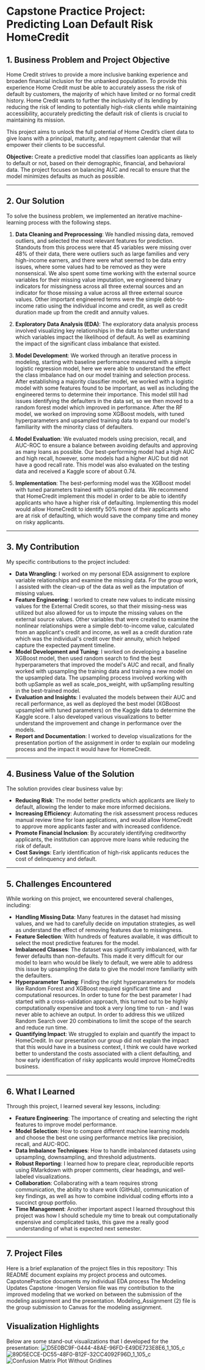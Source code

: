 # **Capstone Practice Project: Predicting Loan Default Risk HomeCredit**

## **1. Business Problem and Project Objective**
Home Credit strives to provide a more inclusive banking experience and broaden financial inclusion for the unbanked population.  To provide this experience Home Credit must be able to accurately assess the risk of default by customers, the majority of which have limited or no formal credit history. Home Credit wants to further the inclusivity of its lending by reducing the risk of lending to potentially high-risk clients while maintaining accessibility, accurately predicting the default risk of clients is crucial to maintaining its mission. 

This project aims to unlock the full potential of Home Credit’s client data to give loans with a principal, maturity, and repayment calendar that will empower their clients to be successful.

**Objective:** 
Create a predictive model that classifies loan applicants as likely to default or not, based on their demographic, financial, and behavioral data. The project focuses on balancing AUC and recall to ensure that the model minimizes defaults as much as possible. 

---

## **2. Our Solution**
To solve the business problem, we implemented an iterative machine-learning process with the following steps. 

1. **Data Cleaning and Preprocessing**:
We handled missing data, removed outliers, and selected the most relevant features for prediction. Standouts from this process were that 45 variables were missing over 48% of their data, there were outliers such as large families and very high-income earners, and there were what seemed to be data entry issues, where some values had to be removed as they were nonsensical. We also spent some time working with the external source variables for their missing value imputation, we engineered binary indicators for missingness across all three external sources and an indicator for those missing a value across all three external source values. Other important engineered terms were the simple debt-to-income ratio using the individual income and credit, as well as credit duration made up from the credit and annuity values.

4. **Exploratory Data Analysis (EDA)**:
The exploratory data analysis process involved visualizing key relationships in the data to better understand which variables impact the likelihood of default. As well as examining the impact of the significant class imbalance that existed.

6. **Model Development**:
We worked through an iterative process in modeling, starting with baseline performance measured with a simple logistic regression model, here we were able to understand the effect the class imbalance had on our model training and selection process. After establishing a majority classifier model, we worked with a logistic model with some features found to be important, as well as including the engineered terms to determine their importance. This model still had issues identifying the defaulters in the data set, so we then moved to a random forest model which improved in performance. After the RF model, we worked on improving some XGBoost models, with tuned hyperparameters and upsampled training data to expand our model's familiarity with the minority class of defaulters. 

8. **Model Evaluation**:
We evaluated models using precision, recall, and AUC-ROC to ensure a balance between avoiding defaults and approving as many loans as possible. Our best-performing model had a high AUC and high recall, however, some models had a higher AUC but did not have a good recall rate. This model was also evaluated on the testing data and received a Kaggle score of about 0.74.

10. **Implementation**:
The best-performing model was the XGBoost model with tuned parameters trained with upsampled data. We recommend that HomeCredit implement this model in order to be able to identify applicants who have a higher risk of defaulting. Implementing this model would allow HomeCredit to identify 50% more of their applicants who are at risk of defaulting, which would save the company time and money on risky applicants. 

---

## **3. My Contribution**
My specific contributions to the project included:
- **Data Wrangling**: I worked on my personal EDA assignment to explore variable relationships and examine the missing data. For the group work, I assisted with the clean-up of the data as well as the imputation of missing values.  
- **Feature Engineering**: I worked to create new values to indicate missing values for the External Credit scores, so that their missing-ness was utilized but also allowed for us to impute the missing values on the external source values. Other variables that were created to examine the nonlinear relationships were a simple debt-to-income value, calculated from an applicant's credit and income, as well as a credit duration rate which was the individual's credit over their annuity, which helped capture the expected payment timeline. 
- **Model Development and Tuning**: I worked on developing a baseline XGBoost model, then used random search to find the best hyperparameters that improved the model's AUC and recall, and finally worked with upsampling the training data and training a new model on the upsampled data. The upsampling process involved working with both upSample as well as scale_pos_weight, with upSampling resulting in the best-trained model. 
- **Evaluation and Insights**: I evaluated the models between their AUC and recall performance, as well as deployed the best model (XGBoost upsampled with tuned parameters) on the Kaggle data to determine the Kaggle score. I also developed various visualizations to better understand the improvement and change in performance over the models.
- **Report and Documentation**: I worked to develop visualizations for the presentation portion of the assignment in order to explain our modeling process and the impact it would have for HomeCredit. 

---

## **4. Business Value of the Solution**
The solution provides clear business value by:
- **Reducing Risk**: The model better predicts which applicants are likely to default, allowing the lender to make more informed decisions.
- **Increasing Efficiency**: Automating the risk assessment process reduces manual review time for loan applications, and would allow HomeCredit to approve more applicants faster and with increased confidence. 
- **Promote Financial Inclusion**: By accurately identifying creditworthy applicants, the institution can approve more loans while reducing the risk of default.
- **Cost Savings**: Early identification of high-risk applicants reduces the cost of delinquency and default.

---

## **5. Challenges Encountered**
While working on this project, we encountered several challenges, including:
- **Handling Missing Data**: Many features in the dataset had missing values, and we had to carefully decide on imputation strategies, as well as understand the effect of removing features due to missingness. 
- **Feature Selection**: With hundreds of features available, it was difficult to select the most predictive features for the model.
- **Imbalanced Classes**: The dataset was significantly imbalanced, with far fewer defaults than non-defaults. This made it very difficult for our model to learn who would be likely to default, we were able to address this issue by upsampling the data to give the model more familiarity with the defaulters.  
- **Hyperparameter Tuning**: Finding the right hyperparameters for models like Random Forest and XGBoost required significant time and computational resources. In order to tune for the best parameter I had started with a cross-validation approach, this turned out to be highly computationally expensive and took a very long time to run - and I was never able to achieve an output. In order to address this we utilized Random Search over 20 combinations to limit the scope of the search and reduce run time.
- **Quantifying Impact**: We struggled to explain and quantify the impact to HomeCredit. In our presentation our group did not explain the impact that this would have in a business context, I think we could have worked better to understand the costs associated with a client defaulting, and how early identification of risky applicants would improve HomeCredits business. 
---

## **6. What I Learned**
Through this project, I learned several key lessons, including:
- **Feature Engineering**: The importance of creating and selecting the right features to improve model performance.
- **Model Selection**: How to compare different machine learning models and choose the best one using performance metrics like precision, recall, and AUC-ROC.
- **Data Imbalance Techniques**: How to handle imbalanced datasets using upsampling, downsampling, and threshold adjustments.
- **Robust Reporting**: I learned how to prepare clear, reproducible reports using RMarkdown with proper comments, clear headings, and well-labeled visualizations.
- **Collaboration**: Collaborating with a team requires strong communication, the ability to share work (GitHub), communication of key findings, as well as how to combine individual coding efforts into a succinct group portfolio.
- **Time Management**: Another important aspect I learned throughout this project was how I should schedule my time to break out computationally expensive and complicated tasks, this gave me a really good understanding of what is expected next semester. 
---

## **7. Project Files**
Here is a brief explanation of the project files in this repository:
This README document explains my project process and outcomes.
CapstonePractice documents my individual EDA process
The Modeling Updates Capstone -Imogen Version file was my contribution to the improved modeling that we worked on between the submission of the modeling assignment and the presentation. 
Modeling_Assignment (2) file is the group submission to Canvas for the modeling assignment. 


## Visualization Highlights
Below are some stand-out visualizations that I developed for the presentation:
![D5E0BC9F-0444-48AE-96FD-E49DE723E8E6_1_105_c](https://github.com/user-attachments/assets/30f8f7d7-aecd-43d9-a620-ffe2f4f44af8)
![89D5ECCE-DC55-48F0-B12F-32CC4092F96D_1_105_c](https://github.com/user-attachments/assets/4cdf63c7-cf6b-46d3-9ffa-bd82726e0a44)
![Confusion Matrix Plot Without Gridlines](confusion_matrix_plot_no_gridlines.png)


